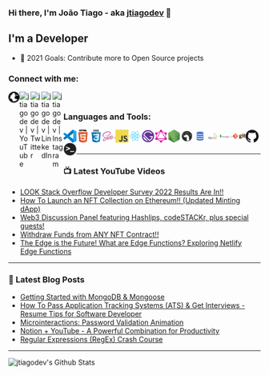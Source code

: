 ### Hi there, I'm João Tiago - aka [jtiagodev][website] 👋

## I'm a Developer
- 🥅 2021 Goals: Contribute more to Open Source projects


### Connect with me:

[<img align="left" alt="jtiagodev.com" width="22px" src="https://raw.githubusercontent.com/iconic/open-iconic/master/svg/globe.svg" />][website]
[<img align="left" alt="jtiagodev | YouTube" width="22px" src="https://cdn.jsdelivr.net/npm/simple-icons@v3/icons/youtube.svg" />][website]
[<img align="left" alt="jtiagodev | Twitter" width="22px" src="https://cdn.jsdelivr.net/npm/simple-icons@v3/icons/twitter.svg" />][twitter]
[<img align="left" alt="jtiagodev | LinkedIn" width="22px" src="https://cdn.jsdelivr.net/npm/simple-icons@v3/icons/linkedin.svg" />][linkedin]
[<img align="left" alt="jtiagodev | Instagram" width="22px" src="https://cdn.jsdelivr.net/npm/simple-icons@v3/icons/instagram.svg" />][website]

<br />

### Languages and Tools:

[<img align="left" alt="Visual Studio Code" width="26px" src="https://raw.githubusercontent.com/github/explore/80688e429a7d4ef2fca1e82350fe8e3517d3494d/topics/visual-studio-code/visual-studio-code.png" />][website]
[<img align="left" alt="HTML5" width="26px" src="https://raw.githubusercontent.com/github/explore/80688e429a7d4ef2fca1e82350fe8e3517d3494d/topics/html/html.png" />][website]
[<img align="left" alt="CSS3" width="26px" src="https://raw.githubusercontent.com/github/explore/80688e429a7d4ef2fca1e82350fe8e3517d3494d/topics/css/css.png" />][website]
[<img align="left" alt="Sass" width="26px" src="https://raw.githubusercontent.com/github/explore/80688e429a7d4ef2fca1e82350fe8e3517d3494d/topics/sass/sass.png" />][website]
[<img align="left" alt="JavaScript" width="26px" src="https://raw.githubusercontent.com/github/explore/80688e429a7d4ef2fca1e82350fe8e3517d3494d/topics/javascript/javascript.png" />][website]
[<img align="left" alt="React" width="26px" src="https://raw.githubusercontent.com/github/explore/80688e429a7d4ef2fca1e82350fe8e3517d3494d/topics/react/react.png" />][website]
[<img align="left" alt="Gatsby" width="26px" src="https://raw.githubusercontent.com/github/explore/e94815998e4e0713912fed477a1f346ec04c3da2/topics/gatsby/gatsby.png" />][website]
[<img align="left" alt="GraphQL" width="26px" src="https://raw.githubusercontent.com/github/explore/80688e429a7d4ef2fca1e82350fe8e3517d3494d/topics/graphql/graphql.png" />][website]
[<img align="left" alt="Nodejs" width="26px" src="https://raw.githubusercontent.com/github/explore/80688e429a7d4ef2fca1e82350fe8e3517d3494d/topics/nodejs/nodejs.png" />][website]
[<img align="left" alt="Deno" width="26px" src="https://raw.githubusercontent.com/github/explore/361e2821e2dea67711cde99c9c40ed357061cf27/topics/deno/deno.png" />][website]
[<img align="left" alt="SQL" width="26px" src="https://raw.githubusercontent.com/github/explore/80688e429a7d4ef2fca1e82350fe8e3517d3494d/topics/sql/sql.png" />][website]
[<img align="left" alt="MySQL" width="26px" src="https://raw.githubusercontent.com/github/explore/80688e429a7d4ef2fca1e82350fe8e3517d3494d/topics/mysql/mysql.png" />][website]
[<img align="left" alt="MongoDB" width="26px" src="https://raw.githubusercontent.com/github/explore/80688e429a7d4ef2fca1e82350fe8e3517d3494d/topics/mongodb/mongodb.png" />][website]
[<img align="left" alt="Git" width="26px" src="https://raw.githubusercontent.com/github/explore/80688e429a7d4ef2fca1e82350fe8e3517d3494d/topics/git/git.png" />][website]
[<img align="left" alt="GitHub" width="26px" src="https://raw.githubusercontent.com/github/explore/78df643247d429f6cc873026c0622819ad797942/topics/github/github.png" />][website]
[<img align="left" alt="HTML5" width="26px" src="https://raw.githubusercontent.com/github/explore/80688e429a7d4ef2fca1e82350fe8e3517d3494d/topics/terminal/terminal.png" />][website]

<br />
<br />

---

### 📺 Latest YouTube Videos
<!-- YOUTUBE:START -->
- [LOOK Stack Overflow Developer Survey 2022 Results Are In!!](https://www.youtube.com/watch?v=KnlXUkdJ6j8)
- [How To Launch an NFT Collection on Ethereum!! &lpar;Updated Minting dApp&rpar;](https://www.youtube.com/watch?v=-EB2TTQxSWc)
- [Web3 Discussion Panel featuring Hashlips, codeSTACKr, plus special guests!](https://www.youtube.com/watch?v=UMK_6D7ApSE)
- [Withdraw Funds from ANY NFT Contract!!](https://www.youtube.com/watch?v=v-udnslmqIE)
- [The Edge is the Future! What are Edge Functions? Exploring Netlify Edge Functions](https://www.youtube.com/watch?v=mQwWWxYd-SY)
<!-- YOUTUBE:END -->

---

### 📕 Latest Blog Posts
<!-- BLOG-POST-LIST:START -->
- [Getting Started with MongoDB &amp; Mongoose](https://dev.to/codestackr/getting-started-with-mongodb-mongoose-2h6a)
- [How To Pass Application Tracking Systems &lpar;ATS&rpar; &amp; Get Interviews - Resume Tips for Software Developer](https://dev.to/codestackr/how-to-pass-application-tracking-systems-ats-get-interviews-resume-tips-for-software-developer-4bmo)
- [Microinteractions: Password Validation Animation](https://dev.to/codestackr/microinteractions-password-validation-animation-5629)
- [Notion + YouTube - A Powerful Combination for Productivity](https://dev.to/codestackr/notion-youtube-a-powerful-combination-for-productivity-1def)
- [Regular Expressions &lpar;RegEx&rpar; Crash Course](https://dev.to/codestackr/regular-expressions-regex-crash-course-248n)
<!-- BLOG-POST-LIST:END -->

---

<img align="left" alt="jtiagodev's Github Stats" src="https://github-readme-stats.vercel.app/api?username=jtiagodev&show_icons=true&hide_border=true" />

[website]: https://www.dtrgroup.pt
[twitter]: https://twitter.com/jtiagopt
[linkedin]: https://linkedin.com/in/jtiagodev
